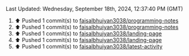 <!--RECENT_ACTIVITY:last_update-->
Last Updated: Wednesday, September 18th, 2024, 12:37:40 PM (GMT)
<!--RECENT_ACTIVITY:last_update_end-->
<!--RECENT_ACTIVITY:start-->
1. ⬆️ Pushed 1 commit(s) to [faisalbhuiyan3038/programming-notes](https://github.com/faisalbhuiyan3038/programming-notes)<br>
2. ⬆️ Pushed 1 commit(s) to [faisalbhuiyan3038/programming-notes](https://github.com/faisalbhuiyan3038/programming-notes)<br>
3. ⬆️ Pushed 1 commit(s) to [faisalbhuiyan3038/landing-page](https://github.com/faisalbhuiyan3038/landing-page)<br>
4. ⬆️ Pushed 1 commit(s) to [faisalbhuiyan3038/landing-page](https://github.com/faisalbhuiyan3038/landing-page)<br>
5. ⬆️ Pushed 1 commit(s) to [faisalbhuiyan3038/latest-activity](https://github.com/faisalbhuiyan3038/latest-activity)<br>
<!--RECENT_ACTIVITY:end-->
